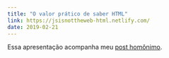 ```yaml
---
title: "O valor prático de saber HTML"
link: https://jsisnottheweb-html.netlify.com/
date: 2019-02-21
---
```


Essa apresentação acompanha meu [post homônimo](//posts/o-valor-pratico-do-html).
